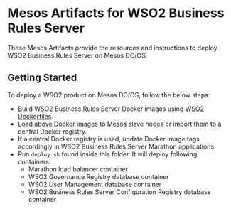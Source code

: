 # Mesos Artifacts for WSO2 Business Rules Server

These Mesos Artifacts provide the resources and instructions to deploy WSO2 Business Rules Server on Mesos DC/OS.

## Getting Started

To deploy a WSO2 product on Mesos DC/OS, follow the below steps:

* Build WSO2 Business Rules Server Docker images using [WSO2 Dockerfiles](https://github.com/wso2/dockerfiles).
* Load above Docker images to Mesos slave nodes or import them to a central Docker registry.
* If a central Docker registry is used, update Docker image tags accordingly in WSO2 Business Rules Server Marathon applications.
* Run `deploy.sh` found inside this folder. It will deploy following containers:
   * Marathon load balancer container
   * WSO2 Governance Registry database container
   * WSO2 User Management database container
   * WSO2 Business Rules Server Configuration Registry database container